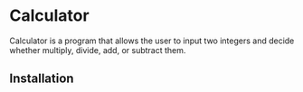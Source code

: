 # Calculator

Calculator is a program that allows the user to input two integers and decide whether multiply, divide, add, or subtract them.

## Installation

